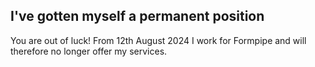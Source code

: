 ## I've gotten myself a permanent position

You are out of luck! From 12th August 2024 I work for Formpipe
and will therefore no longer offer my services.

